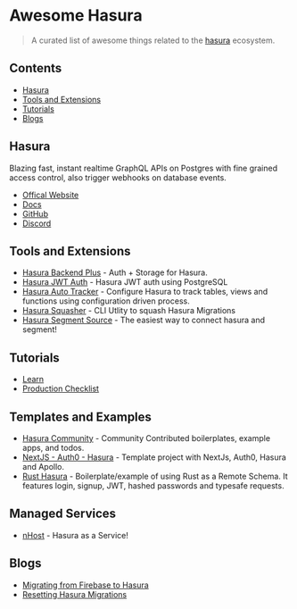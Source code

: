 # Awesome Hasura

>  A curated list of awesome things related to the [hasura](https://hasura.io) ecosystem.


## Contents

- [Hasura](#hasura)
- [Tools and Extensions](#tools-and-extensions)
- [Tutorials](#tutorials)
- [Blogs](#blogs)


## Hasura

Blazing fast, instant realtime GraphQL APIs on Postgres with fine grained access control, also trigger webhooks on database events.

- [Offical Website](https://hasura.io/)
- [Docs](https://docs.hasura.io/1.0/graphql/manual/index.html)
- [GitHub](https://github.com/hasura/graphql-engine)
- [Discord](https://discord.gg/hasura)


## Tools and Extensions

- [Hasura Backend Plus](https://github.com/elitan/hasura-backend-plus) - Auth + Storage for Hasura. 
- [Hasura JWT Auth](https://github.com/sander-io/hasura-jwt-auth) - Hasura JWT auth using PostgreSQL
- [Hasura Auto Tracker](https://github.com/axis-tech/hasura-auto-tracker) - Configure Hasura to track tables, views and functions using configuration driven process.
- [Hasura Squasher](https://github.com/domasx2/hasura-squasher) - CLI Utlity to squash Hasura Migrations
- [Hasura Segment Source](https://github.com/aaronhayes/hasura-segment-source) - The easiest way to connect hasura and segment!

## Tutorials

- [Learn](https://learn.hasura.io)
- [Production Checklist](https://docs.hasura.io/1.0/graphql/manual/deployment/production-checklist.html)

## Templates and Examples
- [Hasura Community](https://github.com/hasura/graphql-engine/tree/master/community) - Community Contributed boilerplates, example apps, and todos.
- [NextJS - Auth0 - Hasura](https://github.com/vgrafe/nextjs-auth0-hasura) - Template project with NextJs, Auth0, Hasura and Apollo.
- [Rust Hasura](https://github.com/ronanyeah/rust-hasura) - Boilerplate/example of using Rust as a Remote Schema. It features login, signup, JWT, hashed passwords and typesafe requests.

## Managed Services
- [nHost](https://nhost.io/) - Hasura as a Service!

## Blogs

 - [Migrating from Firebase to Hasura](https://medium.com/@clapie.florent/how-i-scale-firebase-by-migrating-to-graphql-and-speed-up-my-development-by-10x-200b4a3068a0?sk=cf4a748bfa93d061ad84fd194d5e87bb)
 - [Resetting Hasura Migrations](https://blog.hasura.io/resetting-hasura-migrations/)

